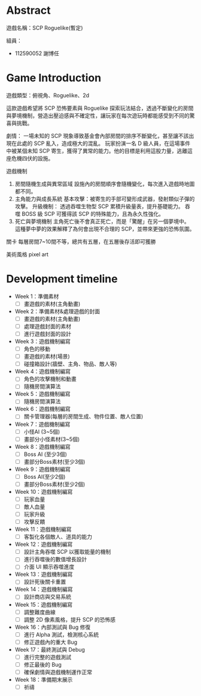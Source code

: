 # Abstract

遊戲名稱：SCP Roguelike(暫定)

組員：

- 112590052 謝博任

# Game Introduction

遊戲類型：俯視角、Roguelike、2d

這款遊戲希望將 SCP 恐怖要素與 Roguelike 探索玩法結合，透過不斷變化的房間與夢境機制，營造出壓迫感與不確定性，讓玩家在每次遊玩時都能感受到不同的驚喜與挑戰。

劇情：
一場未知的 SCP 現象導致基金會內部房間的排序不斷變化，甚至讓不該出現在此處的 SCP 亂入，造成極大的混亂。
玩家扮演一名 D 級人員，在這場事件中被某個未知 SCP 寄生，獲得了異常的能力。他的目標是利用這股力量，逃離這座危機四伏的設施。

遊戲機制
1. 房間隨機生成與異常區域
設施內的房間順序會隨機變化，每次進入遊戲時地圖都不同。
2. 主角能力與成長系統
基本攻擊：被寄生的手部可變形成武器，發射類似子彈的攻擊。
升級機制：
透過吞噬生物型 SCP 累積升級量表，提升基礎能力。
吞噬 BOSS 級 SCP 可獲得該 SCP 的特殊能力，且為永久性強化。
3. 死亡與夢境機制
主角死亡後不會真正死亡，而是「驚醒」在另一個夢境中。
這種夢中夢的效果解釋了為何會出現不合理的 SCP，並帶來更強的恐怖氛圍。

關卡
每層房間7~10間不等，總共有五層，在五層後存活即可獲勝

美術風格
pixel art

# Development timeline

- Week 1：準備素材
  - [ ] 畫遊戲的素材(主角動畫)
- Week 2：準備素材&處理遊戲的封面
  - [ ] 畫遊戲的素材(主角動畫)
  - [ ] 處理遊戲封面的素材
  - [ ] 進行遊戲封面的設計
- Week 3：遊戲機制編寫
  - [ ] 角色的移動
  - [ ] 畫遊戲的素材(場景)
  - [ ] 碰撞箱設計(牆壁、主角、物品、敵人等)
- Week 4：遊戲機制編寫
  - [ ] 角色的攻擊機制和動畫
  - [ ] 隨機房間演算法
- Week 5：遊戲機制編寫
  - [ ] 隨機房間演算法
- Week 6：遊戲機制編寫
  - [ ] 關卡管理器(每層的房間生成、物件位置、敵人位置)
- Week 7：遊戲機制編寫
  - [ ] 小怪AI (3~5個)
  - [ ] 畫部分小怪素材(3~5個)
- Week 8：遊戲機制編寫
  - [ ] Boss AI (至少3個)
  - [ ] 畫部分Boss素材(至少3個)
- Week 9：遊戲機制編寫
  - [ ] Boss AI(至少2個)
  - [ ] 畫部分Boss素材(至少2個)
- Week 10：遊戲機制編寫
  - [ ] 玩家血量
  - [ ] 敵人血量
  - [ ] 玩家升級
  - [ ] 攻擊反饋
- Week 11：遊戲機制編寫
  - [ ] 客製化各個敵人、道具的能力
- Week 12：遊戲機制編寫
  - [ ] 設計主角吞噬 SCP 以獲取能量的機制
  - [ ] 進行吞噬後的數值增長設計
  - [ ] 介面 UI 顯示吞噬進度
- Week 13：遊戲機制編寫
  - [ ] 設計死後關卡重置
- Week 14：遊戲機制編寫
  - [ ] 設計商店與交易系統
- Week 15：遊戲機制編寫
  - [ ] 調整難度曲線
  - [ ] 調整 2D 像素風格，提升 SCP 的恐怖感
- Week 16：內部測試與 Bug 修復
  - [ ] 進行 Alpha 測試，檢測核心系統
  - [ ] 修正遊戲內的重大 Bug
- Week 17：最終測試與 Debug
  - [ ] 進行完整的遊戲測試
  - [ ] 修正最後的 Bug
  - [ ] 確保劇情與遊戲機制運作正常
- Week 18：準備期末展示
  - [ ] 祈禱